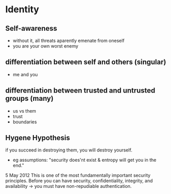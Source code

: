 # Identity

## Self-awareness
- without it, all threats aparently emenate from oneself
- you are your own worst enemy

## differentiation between self and others (singular)
- me and you

## differentiation between trusted and untrusted groups (many)
- us vs them
- trust
- boundaries

## Hygene Hypothesis
if you succeed in destroying them, you will destroy yourself.
- eg assumptions: "security does'nt exist & entropy will get you in the end."

5 May 2012
This is one of the most fundamentally important security principles. Before you can have security, confidentiality, integrity, and availability -> you must have non-repudiable authentication. 